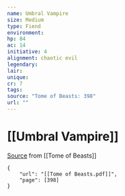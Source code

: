 ```yaml
---
name: Umbral Vampire
size: Medium
type: Fiend
environment: 
hp: 84
ac: 14
initiative: 4
alignment: chaotic evil
legendary: 
lair: 
unique: 
cr: 7
tags: 
source: "Tome of Beasts: 398"
url: ""
---
```

# [[Umbral Vampire]]

[Source](zotero://open-pdf/library/items/ULEQWHJM?page=398) from [[Tome of Beasts]]

```pdf
{
	"url": "[[Tome of Beasts.pdf]]",
	"page": [398]
}
```

